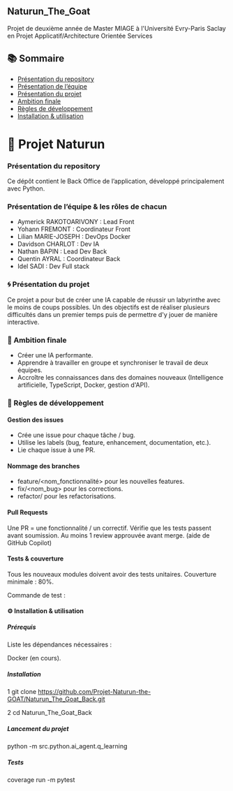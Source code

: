 ## Naturun_The_Goat

Projet de deuxième année de Master MIAGE à l'Université Evry-Paris Saclay en Projet Applicatif/Architecture Orientée Services

##  📚 Sommaire
- [Présentation du repository](#-présentation-du-repository)
- [Présentation de l’équipe](#-présentation-de-léquipe--les-rôles-de-chacun)
- [Présentation du projet](#-présentation-du-projet)
- [Ambition finale](#-ambition-finale)
- [Règles de développement](#-règles-de-développement)
- [Installation & utilisation](#️-installation--utilisation)

# 🧩 Projet Naturun
### Présentation du repository

Ce dépôt contient le Back Office de l’application, développé principalement avec Python.

### Présentation de l’équipe & les rôles de chacun

- Aymerick RAKOTOARIVONY : Lead Front
- Yohann FREMONT : Coordinateur Front
- Lilian MARIE-JOSEPH : DevOps Docker
- Davidson CHARLOT : Dev IA
- Nathan BAPIN : Lead Dev Back
- Quentin AYRAL : Coordinateur Back
- Idel SADI : Dev Full stack

### 🌀 Présentation du projet

Ce projet a pour but de créer une IA capable de réussir un labyrinthe avec le moins de coups possibles.
Un des objectifs est de réaliser plusieurs difficultés dans un premier temps puis de permettre d'y jouer de manière interactive.

### 🎯 Ambition finale

- Créer une IA performante.
- Apprendre à travailler en groupe et synchroniser le travail de deux équipes.
- Accroître les connaissances dans des domaines nouveaux (Intelligence artificielle, TypeScript, Docker, gestion d'API).

### 🧱 Règles de développement

#### Gestion des issues

- Crée une issue pour chaque tâche / bug.
- Utilise les labels (bug, feature, enhancement, documentation, etc.).
- Lie chaque issue à une PR.

#### Nommage des branches

- feature/<nom_fonctionnalité> pour les nouvelles features.
- fix/<nom_bug> pour les corrections.
- refactor/<nom> pour les refactorisations.

#### Pull Requests

Une PR = une fonctionnalité / un correctif.
Vérifie que les tests passent avant soumission.
Au moins 1 review approuvée avant merge. (aide de GitHub Copilot)

#### Tests & couverture

Tous les nouveaux modules doivent avoir des tests unitaires.
Couverture minimale : 80%.

Commande de test :

#### ⚙️ Installation & utilisation
##### Prérequis

Liste les dépendances nécessaires :

Docker (en cours).

##### Installation

1 git clone https://github.com/Projet-Naturun-the-GOAT/Naturun_The_Goat_Back.git

2 cd Naturun_The_Goat_Back

##### Lancement du projet

python -m src.python.ai_agent.q_learning

##### Tests

coverage run -m pytest
